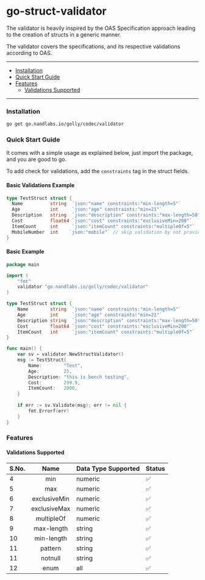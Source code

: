 # go-struct-validator

The validator is heavily inspired by the OAS Specification approach leading to the creation of structs in a generic manner.

The validator covers the specifications, and its respective validations according to OAS.

---

- [Installation](#installation)
- [Quick Start Guide](#quick-start-guide)
- [Features](#features)
    - [Validations Supported](#validations-supported)

---

### Installation

```bash
go get go.nandlabs.io/golly/codec/validator
```

### Quick Start Guide

It comes with a simple usage as explained below, just import the package, and you are good to go.

To add check for validations, add the `constraints` tag in the struct fields.

#### Basic Validations Example

```go
type TestStruct struct {
  Name          string  `json:"name" constraints:"min-length=5"`
  Age           int     `json:"age" constraints:"min=21"`
  Description   string  `json:"description" constraints:"max-length=50"`
  Cost          float64 `json:"cost" constraints:"exclusiveMin=200"`
  ItemCount     int     `json:"itemCount" constraints:"multipleOf=5"`
  MobileNumber  int    `json:"mobile"` // skip validation by not providing any constraints
}
```

#### Basic Example
```go
package main

import (
    "fmt"
    validator "go.nandlabs.io/golly/codec/validator"
)

type TestStruct struct {
    Name        string  `json:"name" constraints:"min-length=5"`
    Age         int     `json:"age" constraints:"min=21"`
    Description string  `json:"description" constraints:"max-length=50"`
    Cost        float64 `json:"cost" constraints:"exclusiveMin=200"`
    ItemCount   int     `json:"itemCount" constraints:"multipleOf=5"`
}

func main() {
    var sv = validator.NewStructValidator()
    msg := TestStruct{
        Name:        "Test",
        Age:         25,
        Description: "this is bench testing",
        Cost:        299.9,
        ItemCount:   2000,
    }
    
    if err := sv.Validate(msg); err != nil {
        fmt.Errorf(err)
    }
}
```

### Features

#### Validations Supported

| S.No. |     Name     | Data Type Supported | Status |
|:------|:------------:|---------------------|--------|
| 4     |     min      | numeric             | ✅      |
| 5     |     max      | numeric             | ✅      |
| 6     | exclusiveMin | numeric             | ✅      |
| 7     | exclusiveMax | numeric             | ✅      |
| 8     |  multipleOf  | numeric             | ✅      |
| 9     |  max-length  | string              | ✅      |
| 10    |  min-length  | string              | ✅      |
| 11    |   pattern    | string              | ✅      |
| 11    |   notnull    | string              | ✅      |
| 12    |     enum     | all                 | ✅      |
